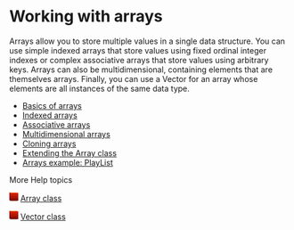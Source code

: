 # Working with arrays

Arrays allow you to store multiple values in a single data structure. You can
use simple indexed arrays that store values using fixed ordinal integer indexes
or complex associative arrays that store values using arbitrary keys. Arrays can
also be multidimensional, containing elements that are themselves arrays.
Finally, you can use a Vector for an array whose elements are all instances of
the same data type.

- [Basics of arrays](./basics-of-arrays.md)
- [Indexed arrays](./indexed-arrays.md)
- [Associative arrays](./associative-arrays.md)
- [Multidimensional arrays](./multidimensional-arrays.md)
- [Cloning arrays](./cloning-arrays.md)
- [Extending the Array class](./extending-the-array-class.md)
- [Arrays example: PlayList](./arrays-example-playlist.md)

More Help topics

![](../../img/flashplatformLinkIndicator.png)
[Array class](https://help.adobe.com/en_US/FlashPlatform/reference/actionscript/3/Array.html)

![](../../img/flashplatformLinkIndicator.png)
[Vector class](https://help.adobe.com/en_US/FlashPlatform/reference/actionscript/3/Vector.html)
